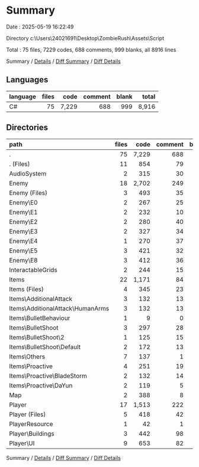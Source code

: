 # Summary

Date : 2025-05-19 16:22:49

Directory c:\\Users\\24021691\\Desktop\\ZombieRush\\Assets\\Script

Total : 75 files,  7229 codes, 688 comments, 999 blanks, all 8916 lines

Summary / [Details](details.md) / [Diff Summary](diff.md) / [Diff Details](diff-details.md)

## Languages
| language | files | code | comment | blank | total |
| :--- | ---: | ---: | ---: | ---: | ---: |
| C# | 75 | 7,229 | 688 | 999 | 8,916 |

## Directories
| path | files | code | comment | blank | total |
| :--- | ---: | ---: | ---: | ---: | ---: |
| . | 75 | 7,229 | 688 | 999 | 8,916 |
| . (Files) | 11 | 854 | 79 | 141 | 1,074 |
| AudioSystem | 2 | 315 | 30 | 41 | 386 |
| Enemy | 18 | 2,702 | 249 | 364 | 3,315 |
| Enemy (Files) | 3 | 493 | 35 | 78 | 606 |
| Enemy\\E0 | 2 | 267 | 25 | 27 | 319 |
| Enemy\\E1 | 2 | 232 | 10 | 39 | 281 |
| Enemy\\E2 | 2 | 280 | 40 | 34 | 354 |
| Enemy\\E3 | 2 | 327 | 34 | 51 | 412 |
| Enemy\\E4 | 1 | 270 | 37 | 32 | 339 |
| Enemy\\E5 | 3 | 421 | 32 | 57 | 510 |
| Enemy\\E8 | 3 | 412 | 36 | 46 | 494 |
| InteractableGrids | 2 | 244 | 15 | 36 | 295 |
| Items | 22 | 1,171 | 84 | 139 | 1,394 |
| Items (Files) | 4 | 345 | 23 | 40 | 408 |
| Items\\AdditionalAttack | 3 | 132 | 13 | 17 | 162 |
| Items\\AdditionalAttack\\HumanArms | 3 | 132 | 13 | 17 | 162 |
| Items\\BulletBehaviour | 1 | 9 | 0 | 3 | 12 |
| Items\\BulletShoot | 3 | 297 | 28 | 36 | 361 |
| Items\\BulletShoot\\2 | 1 | 125 | 15 | 14 | 154 |
| Items\\BulletShoot\\Default | 2 | 172 | 13 | 22 | 207 |
| Items\\Others | 7 | 137 | 1 | 19 | 157 |
| Items\\Proactive | 4 | 251 | 19 | 24 | 294 |
| Items\\Proactive\\BladeStorm | 2 | 132 | 14 | 14 | 160 |
| Items\\Proactive\\DaYun | 2 | 119 | 5 | 10 | 134 |
| Map | 2 | 388 | 8 | 46 | 442 |
| Player | 17 | 1,513 | 222 | 225 | 1,960 |
| Player (Files) | 5 | 418 | 42 | 48 | 508 |
| PlayerResource | 1 | 42 | 1 | 7 | 50 |
| Player\\Buildings | 3 | 442 | 98 | 65 | 605 |
| Player\\UI | 9 | 653 | 82 | 112 | 847 |

Summary / [Details](details.md) / [Diff Summary](diff.md) / [Diff Details](diff-details.md)